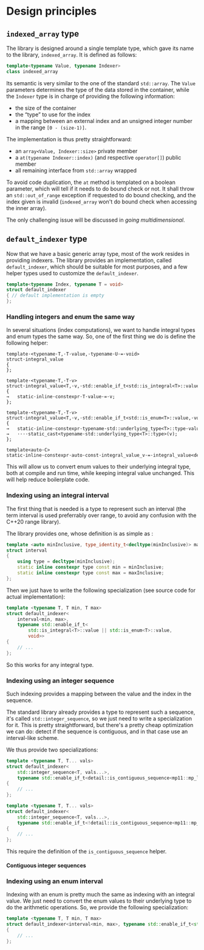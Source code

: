 <!--
Copyright 2022 Julien Blanc
Distributed under the Boost Software License, Version 1.0.
https://www.boost.org/LICENSE_1_0.txt
-->

# Design principles

## `indexed_array` type

The library is designed around a single template type, which gave its name to the library,
`indexed_array`. It is defined as follows:

```cpp
template<typename Value, typename Indexer>
class indexed_array
```

Its semantic is very similar to the one of the standard `std::array`. The `Value` parameters determines
the type of the data stored in the container, while the `Indexer` type is in charge of providing the
following information:

* the size of the container
* the “type” to use for the index
* a mapping between an external index and an unsigned integer number in the range `[0 - (size-1)]`.

The implementation is thus pretty straightforward:
* an `array<Value, Indexer::size>` private member
* a `at(typename Indexer::index)` (and respective `operator[]`) public member
* all remaining interface from `std::array` wrapped

To avoid code duplication, the `at` method is templated on a boolean parameter, which will tell if
it needs to do bound check or not. It shall throw an `std::out_of_range` exception if requested to
do bound checking, and the index given is invalid (`indexed_array` won't do bound check when accessing
the inner array).

The only challenging issue will be discussed in *going multidimensional*.

## `default_indexer` type

Now that we have a basic generic array type, most of the work resides in providing indexers. The library
provides an implementation, called `default_indexer`, which should be suitable for most purposes, and a
few helper types used to customize the `default_indexer`.

```cpp
template<typename Index, typename T = void>
struct default_indexer
{ // default implementation is empty
};
```

### Handling integers and enum the same way

In several situations (index computations), we want to handle integral types and enum types the same way. So,
one of the first thing we do is define the following helper:

```
template·<typename·T,·T·value,·typename·U·=·void>
struct·integral_value
{
};

template·<typename·T,·T·v>
struct·integral_value<T,·v,·std::enable_if_t<std::is_integral<T>::value,·void>·>
{
→   static·inline·constexpr·T·value·=·v;
};

template·<typename·T,·T·v>
struct·integral_value<T,·v,·std::enable_if_t<std::is_enum<T>::value,·void>·>
{
→   static·inline·constexpr·typename·std::underlying_type<T>::type·value·=
→   ····static_cast<typename·std::underlying_type<T>::type>(v);
};

template<auto·C>
static·inline·constexpr·auto·const·integral_value_v·=·integral_value<decltype(C),·C>::value;
```

This will allow us to convert enum values to their underlying integral type, both at compile and
run time, while keeping integral value unchanged. This will help reduce boilerplate code.

### Indexing using an integral interval

The first thing that is needed is a type to represent such an interval (the term interval is used preferrably
over range, to avoid any confusion with the C++20 range library).

The library provides one, whose definition is as simple as :
```cpp
template <auto minInclusive, type_identity_t<decltype(minInclusive)> maxInclusive>
struct interval
{
	using type = decltype(minInclusive);
	static inline constexpr type const min = minInclusive;
	static inline constexpr type const max = maxInclusive;
};
```

Then we just have to write the following specialization (see source code for actual implementation):
```cpp
template <typename T, T min, T max>
struct default_indexer<
    interval<min, max>, 
    typename std::enable_if_t<
        std::is_integral<T>::value || std::is_enum<T>::value,
        void>>
{
	// ...
};
```

So this works for any integral type.

### Indexing using an integer sequence

Such indexing provides a mapping between the value and the index in the sequence.

The standard library already provides a type to represent such a sequence, it's called `std::integer_sequence`,
so we just need to write a specialization for it. This is pretty straightforward, but there's a pretty cheap
optimization we can do: detect if the sequence is contiguous, and in that case use an interval-like scheme.

We thus provide two specializations:

```cpp
template <typename T, T... vals>
struct default_indexer<
    std::integer_sequence<T, vals...>,
    typename std::enable_if_t<detail::is_contiguous_sequence<mp11::mp_list_c<T, vals...> >::value, void> >
{
	// ...
};

template <typename T, T... vals>
struct default_indexer<
    std::integer_sequence<T, vals...>,
    typename std::enable_if_t<!detail::is_contiguous_sequence<mp11::mp_list_c<T, vals...> >::value, void> >
{
	// ...
};
```

This require the definition of the `is_contiguous_sequence` helper.

#### Contiguous integer sequences

### Indexing using an enum interval

Indexing with an enum is pretty much the same as indexing with an integral value. We just need to convert
the enum values to their underlying type to do the arithmetic operations. So, we provide the following
specialization:

```cpp
template <typename T, T min, T max>
struct default_indexer<interval<min, max>, typename std::enable_if_t<std::is_enum<T>::value, void> >
{
	// ...
};
```


